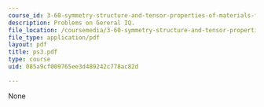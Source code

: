 ```yaml
---
course_id: 3-60-symmetry-structure-and-tensor-properties-of-materials-fall-2005
description: Problems on Gereral IQ.
file_location: /coursemedia/3-60-symmetry-structure-and-tensor-properties-of-materials-fall-2005/085a9cf009765ee3d489242c778ac82d_ps3.pdf
file_type: application/pdf
layout: pdf
title: ps3.pdf
type: course
uid: 085a9cf009765ee3d489242c778ac82d

---
```

None